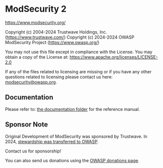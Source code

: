 # ModSecurity 2

https://www.modsecurity.org/

Copyright (c) 2004-2024 Trustwave Holdings, Inc. (https://www.trustwave.com/)
Copyright (c) 2024-2024 OWASP ModSecurity Project (https://www.owasp.org/)

You may not use this file except in compliance with the License. You may obtain a copy of the License at: https://www.apache.org/licenses/LICENSE-2.0

If any of the files related to licensing are missing or if you have any other questions related to licensing please contact us here: modsecurity@owasp.org.

## Documentation

Please refer to: [the documentation folder](https://github.com/owasp-modsecurity/ModSecurity/tree/v2/master/doc) for the reference manual.

## Sponsor Note

Original Development of ModSecurity was sponsored by Trustwave. In 2024, [stewardship was transferred to OWASP](https://www.trustwave.com/en-us/resources/blogs/spiderlabs-blog/trustwave-transfers-modsecurity-custodianship-to-the-open-worldwide-application-security-project/).

Contact us for sponsorship!

You can also send us donations using the [OWASP donations page](https://owasp.org/donate/?reponame=www-project-modsecurity&title=OWASP+ModSecurity).

